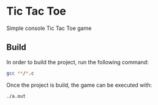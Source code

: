 # Tic Tac Toe

Simple console Tic Tac Toe game

## Build

In order to build the project, run the following command:
```sh
gcc **/*.c
```

Once the project is build, the game can be executed with:
```sh
./a.out
```

